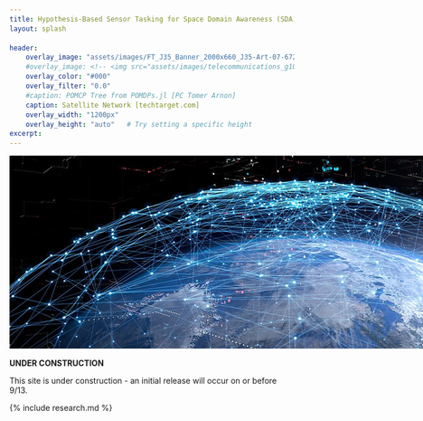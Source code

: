 ```yaml
---
title: Hypothesis-Based Sensor Tasking for Space Domain Awareness (SDA)
layout: splash

header:
    overlay_image: "assets/images/FT_J35_Banner_2000x660_J35-Art-07-672x192.jpg"
    #overlay_image: <!-- <img src="assets/images/telecommunications_g1092964846.jpg" alt="Image" style="max-width: 1600px; height: auto;"> -->
    overlay_color: "#000"
    overlay_filter: "0.0"
    #caption: POMCP Tree from POMDPs.jl [PC Tomer Arnon]
    caption: Satellite Network [techtarget.com]
    overlay_width: "1200px"  
    overlay_height: "auto"   # Try setting a specific height
excerpt: 
---
```

<!-- <style>
  .page-header {
    background-size: contain !important; /* Make sure the image is not stretched */
    background-repeat: no-repeat;
    background-position: center;
    height: 400px; /* Adjust the height as needed */
    width: 1200px;
  }
</style> -->

<img src="assets/images/telecommunications_g1092964846.jpg" alt="Image" style="max-width: 1600px; height: auto;">


**UNDER CONSTRUCTION**

This site is under construction - an initial release will occur on or before 9/13.

{% include research.md %}




